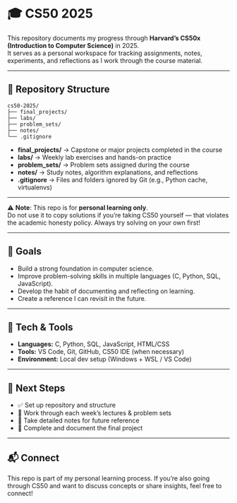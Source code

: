 # 🎓 CS50 2025

This repository documents my progress through **Harvard’s CS50x (Introduction to Computer Science)** in 2025.  
It serves as a personal workspace for tracking assignments, notes, experiments, and reflections as I work through the course material.

---

## 📂 Repository Structure

```text
cs50-2025/
├── final_projects/
├── labs/
├── problem_sets/
├── notes/
└── .gitignore
```

- **final_projects/** → Capstone or major projects completed in the course  
- **labs/** → Weekly lab exercises and hands-on practice  
- **problem_sets/** → Problem sets assigned during the course  
- **notes/** → Study notes, algorithm explanations, and reflections  
- **.gitignore** → Files and folders ignored by Git (e.g., Python cache, virtualenvs)

---

⚠️ **Note**: This repo is for **personal learning only**.  
Do not use it to copy solutions if you’re taking CS50 yourself — that violates the academic honesty policy. Always try solving on your own first!

---

## 🎯 Goals

- Build a strong foundation in computer science.  
- Improve problem-solving skills in multiple languages (C, Python, SQL, JavaScript).  
- Develop the habit of documenting and reflecting on learning.  
- Create a reference I can revisit in the future.  

---

## 🚀 Tech & Tools

- **Languages:** C, Python, SQL, JavaScript, HTML/CSS  
- **Tools:** VS Code, Git, GitHub, CS50 IDE (when necessary)  
- **Environment:** Local dev setup (Windows + WSL / VS Code)  

---

## 📌 Next Steps

- ✅ Set up repository and structure  
- 🚧 Work through each week’s lectures & problem sets  
- 🚧 Take detailed notes for future reference  
- 🚧 Complete and document the final project  

---

## 📬 Connect

This repo is part of my personal learning process. If you’re also going through CS50 and want to discuss concepts or share insights, feel free to connect!

